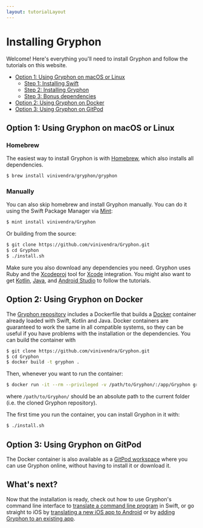 ```yaml
---
layout: tutorialLayout
---
```


# Installing Gryphon

Welcome! Here's everything you'll need to install Gryphon and follow the tutorials on this website.

- [Option 1: Using Gryphon on macOS or Linux](installingGryphon.html#option-1-using-gryphon-on-macos-or-linux)
	- [Step 1: Installing Swift](installingGryphon.html#step-1-installing-swift)
	- [Step 2: Installing Gryphon](installingGryphon.html#step-2-installing-gryphon)
	- [Step 3: Bonus dependencies](installingGryphon.html#step-3-bonus-dependencies)
- [Option 2: Using Gryphon on Docker](installingGryphon.html#option-2-using-gryphon-on-docker)
- [Option 3: Using Gryphon on GitPod](installingGryphon.html#option-3-using-gryphon-on-gitpod)

## Option 1: Using Gryphon on macOS or Linux

### Homebrew

The easiest way to install Gryphon is with [Homebrew](https://brew.sh), which also installs all dependencies.

```` bash
$ brew install vinivendra/gryphon/gryphon
````

### Manually

You can also skip homebrew and install Gryphon manually. You can do it using the Swift Package Manager via [Mint](https://github.com/yonaskolb/Mint):

```` bash
$ mint install vinivendra/Gryphon
````

Or building from the source:

```` bash
$ git clone https://github.com/vinivendra/Gryphon.git
$ cd Gryphon
$ ./install.sh
````

Make sure you also download any dependencies you need. Gryphon uses Ruby and the [Xcodeproj](https://github.com/CocoaPods/Xcodeproj) tool for [Xcode](https://apps.apple.com/us/app/xcode/id497799835) integration. You might also want to get [Kotlin](https://github.com/JetBrains/kotlin/releases/tag/v1.3.72), [Java](https://www.oracle.com/java/technologies/javase-jre8-downloads.html), and [Android Studio](https://developer.android.com/studio/) to follow the tutorials.

## Option 2: Using Gryphon on Docker

The [Gryphon repository](https://github.com/vinivendra/Gryphon) includes a Dockerfile that builds a [Docker](https://www.docker.com) container already loaded with Swift, Kotlin and Java. Docker containers are guaranteed to work the same in all compatible systems, so they can be useful if you have problems with the installation or the dependencies. You can build the container with

```` bash
$ git clone https://github.com/vinivendra/Gryphon.git
$ cd Gryphon
$ docker build -t gryphon .
````

Then, whenever you want to run the container:

```` bash
$ docker run -it --rm --privileged -v /path/to/Gryphon/:/app/Gryphon gryphon
````

where `/path/to/Gryphon/` should be an absolute path to the current folder (i.e. the cloned Gryphon repository).

The first time you run the container, you can install Gryphon in it with:

```` bash
$ ./install.sh
````

## Option 3: Using Gryphon on GitPod

The Docker container is also available as a [GitPod workspace](http://gitpod.io/#github.com/vinivendra/Gryphon) where you can use Gryphon online, without having to install it or download it.

## What's next?

Now that the installation is ready, check out how to use Gryphon's command line interface to [translate a command line program](translatingCommandLinePrograms.html) in Swift, or go straight to iOS by [translating a new iOS app to Android](translatingANewiOSAppToAndroid.html) or by [adding Gryphon to an existing app](addingGryphonToAnExistingApp.html).


